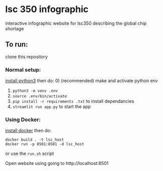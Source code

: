 # lsc 350 infographic
interactive infographic website for lsc350 describing the global chip shortage

## To run:
clone this repository
### Normal setup:
[install python3](https://www.python.org/downloads/) then do:
0) (recommended) make and activate python env
   1) `python3 -m venv .env`
   2) `source .env/bin/activate`
1) `pip install -r requirements .txt` to install dependancies
2) `streamlit run app.py` to start the app


### Using Docker:
[install docker](https://docs.docker.com/engine/install/) then do:

`docker build . -t lsc_host`\
`docker run -p 8501:8501 -d lsc_host`

or use the `run.sh` script

Open website using going to http://localhost:8501